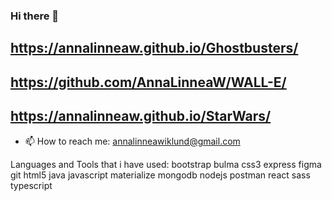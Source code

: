### Hi there 👋



https://annalinneaw.github.io/Ghostbusters/
------------------------------------------------
https://github.com/AnnaLinneaW/WALL-E/
------------------------------------------------
https://annalinneaw.github.io/StarWars/
------------------------------------------------

- 📫 How to reach me: annalinneawiklund@gmail.com


Languages and Tools that i have used:
bootstrap bulma css3 express figma git html5 java javascript materialize mongodb nodejs postman react sass typescript
